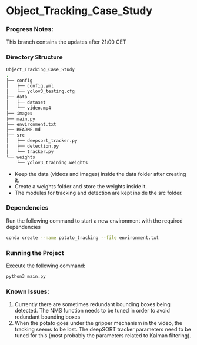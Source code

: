 # Object_Tracking_Case_Study

### Progress Notes: 
This branch contains the updates after 21:00 CET

### Directory Structure
```bash
Object_Tracking_Case_Study
.
├── config
│   ├── config.yml
│   └── yolov3_testing.cfg
├── data
│   ├── dataset
│   └── video.mp4
├── images
├── main.py
├── environment.txt
├── README.md
├── src
│   ├── deepsort_tracker.py
│   ├── detection.py
│   └── tracker.py
└── weights
    └── yolov3_training.weights

```
- Keep the data (videos and images) inside the data folder after creating it.
- Create a weights folder and store the weights inside it. 
- The modules for tracking and detection are kept inside the src folder.

### Dependencies

Run the following command to start a new environment with the required dependencies

```bash
conda create --name potato_tracking --file environment.txt
```

### Running the Project

Execute the following command: 

```bash
python3 main.py
```

### Known Issues: 
1. Currently there are sometimes redundant bounding boxes being detected. The NMS function needs to be tuned in order to avoid redundant bounding boxes
2. When the potato goes under the gripper mechanism in the video, the tracking seems to be lost. The deepSORT tracker parameters need to be tuned for this (most probably the parameters related to Kalman filtering).

